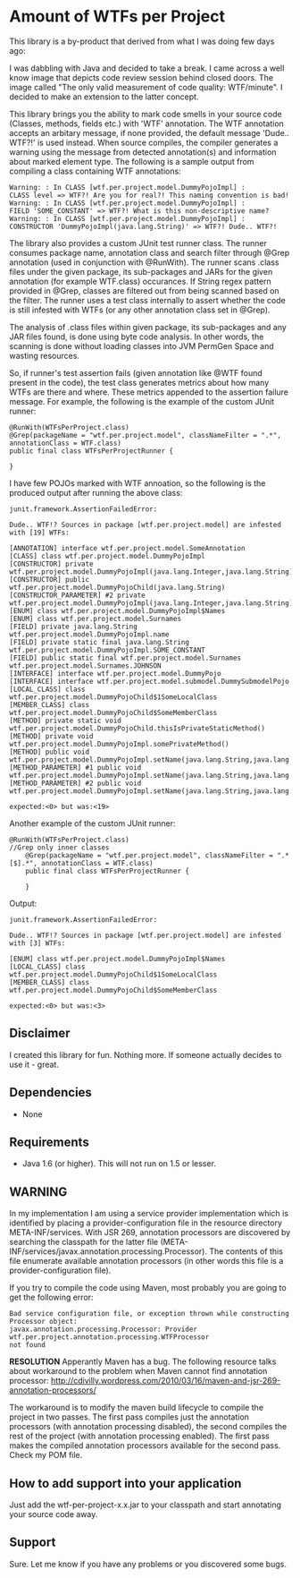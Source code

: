 Amount of WTFs per Project
==========================
This library is a by-product that derived from what I was doing few days ago:

I was dabbling with Java and decided to take a break. I came across a well know image that 
depicts code review session behind closed doors. The image called "The only valid measurement of code 
quality: WTF/minute". I decided to make an extension to the latter concept.

This library brings you the ability to mark code smells in your source code (Classes, methods, fields etc.) 
with 'WTF' annotation. The WTF annotation accepts an arbitary message, if none provided, the default
message 'Dude.. WTF?!' is used instead. When source compiles, the compiler generates a warning using the message from detected 
annotation(s) and information about marked element type. The following is a sample output from compiling a class 
containing WTF annotations:

	Warning: : In CLASS [wtf.per.project.model.DummyPojoImpl] :
	CLASS level => WTF?! Are you for real?! This naming convention is bad!
	Warning: : In CLASS [wtf.per.project.model.DummyPojoImpl] :
	FIELD 'SOME_CONSTANT' => WTF?! What is this non-descriptive name?
	Warning: : In CLASS [wtf.per.project.model.DummyPojoImpl] :
	CONSTRUCTOR 'DummyPojoImpl(java.lang.String)' => WTF?! Dude.. WTF?!

The library also provides a custom JUnit test runner class. The runner consumes package name, annotation class and search 
filter through @Grep annotation (used in conjunction with @RunWith). The runner scans .class files under the 
given package, its sub-packages and JARs for the given annotation (for example WTF.class) occurances. If String regex pattern 
provided in @Grep, classes are filtered out from being scanned based on the filter. The runner uses a test class 
internally to assert whether the code is still infested with WTFs (or any other annotation class set in @Grep). 

The analysis of .class files within given package, its sub-packages and any JAR files found, is done using byte code
analysis. In other words, the scanning is done without loading classes into JVM PermGen Space and wasting resources.

So, if runner's test assertion fails (given annotation like @WTF found present in the code), the test class generates 
metrics about how many WTFs are there and where. These metrics appended to the assertion failure message. 
For example, the following is the example of the custom JUnit runner:

	@RunWith(WTFsPerProject.class)
	@Grep(packageName = "wtf.per.project.model", classNameFilter = ".*", annotationClass = WTF.class)
	public final class WTFsPerProjectRunner {
	
	}

I have few POJOs marked with WTF annoation, so the following is the produced output after running the above class:

	junit.framework.AssertionFailedError: 

	Dude.. WTF!? Sources in package [wtf.per.project.model] are infested with [19] WTFs:

	[ANNOTATION] interface wtf.per.project.model.SomeAnnotation
	[CLASS] class wtf.per.project.model.DummyPojoImpl
	[CONSTRUCTOR] private wtf.per.project.model.DummyPojoImpl(java.lang.Integer,java.lang.String)
	[CONSTRUCTOR] public wtf.per.project.model.DummyPojoChild(java.lang.String)
	[CONSTRUCTOR_PARAMETER] #2 private wtf.per.project.model.DummyPojoImpl(java.lang.Integer,java.lang.String)
	[ENUM] class wtf.per.project.model.DummyPojoImpl$Names
	[ENUM] class wtf.per.project.model.Surnames
	[FIELD] private java.lang.String wtf.per.project.model.DummyPojoImpl.name
	[FIELD] private static final java.lang.String wtf.per.project.model.DummyPojoImpl.SOME_CONSTANT
	[FIELD] public static final wtf.per.project.model.Surnames wtf.per.project.model.Surnames.JOHNSON
	[INTERFACE] interface wtf.per.project.model.DummyPojo
	[INTERFACE] interface wtf.per.project.model.submodel.DummySubmodelPojo
	[LOCAL_CLASS] class wtf.per.project.model.DummyPojoChild$1SomeLocalClass
	[MEMBER_CLASS] class wtf.per.project.model.DummyPojoChild$SomeMemberClass
	[METHOD] private static void wtf.per.project.model.DummyPojoChild.thisIsPrivateStaticMethod()
	[METHOD] private void wtf.per.project.model.DummyPojoImpl.somePrivateMethod()
	[METHOD] public void wtf.per.project.model.DummyPojoImpl.setName(java.lang.String,java.lang.Integer)
	[METHOD_PARAMETER] #1 public void wtf.per.project.model.DummyPojoImpl.setName(java.lang.String,java.lang.Integer)
	[METHOD_PARAMETER] #2 public void wtf.per.project.model.DummyPojoImpl.setName(java.lang.String,java.lang.Integer)

	expected:<0> but was:<19>

Another example of the custom JUnit runner:

	@RunWith(WTFsPerProject.class)       
	//Grep only inner classes                                                                           
        @Grep(packageName = "wtf.per.project.model", classNameFilter = ".*[$].*", annotationClass = WTF.class)               
        public final class WTFsPerProjectRunner {                                                                       
                                                                                                                        
        }

Output:

	junit.framework.AssertionFailedError: 

	Dude.. WTF!? Sources in package [wtf.per.project.model] are infested with [3] WTFs:

	[ENUM] class wtf.per.project.model.DummyPojoImpl$Names
	[LOCAL_CLASS] class wtf.per.project.model.DummyPojoChild$1SomeLocalClass
	[MEMBER_CLASS] class wtf.per.project.model.DummyPojoChild$SomeMemberClass

 	expected:<0> but was:<3>

Disclaimer
----------
I created this library for fun. Nothing more. If someone actually decides to use it - great.

Dependencies
------------
* None

Requirements                                                                                                            
------------
* Java 1.6 (or higher). This will not run on 1.5 or lesser.

WARNING
-------
In my implementation I am using a service provider implementation which is identified by placing a provider-configuration 
file in the resource directory META-INF/services. With JSR 269, annotation processors are discovered by searching the 
classpath for the latter file (META-INF/services/javax.annotation.processing.Processor). The contents of this file enumerate 
available annotation processors (in other words this file is a provider-configuration file). 

If you try to compile the code using Maven, most probably you are going to get the following error:

	Bad service configuration file, or exception thrown while constructing Processor object: 
	javax.annotation.processing.Processor: Provider wtf.per.project.annotation.processing.WTFProcessor 
	not found

**RESOLUTION**
Apperantly Maven has a bug. The following resource talks about workaround to the problem when Maven cannot find 
annotation processor: http://cdivilly.wordpress.com/2010/03/16/maven-and-jsr-269-annotation-processors/

The workaround is to modify the maven build lifecycle to compile the project in two passes. The first pass compiles 
just the annotation processors (with annotation processing disabled), the second compiles the rest of the project 
(with annotation processing enabled). The first pass makes the compiled annotation processors available for 
the second pass. Check my POM file.

How to add support into your application
----------------------------------------
Just add the wtf-per-project-x.x.jar to your classpath and start annotating your source code away.

Support
-------
Sure. Let me know if you have any problems or you discovered some bugs.

